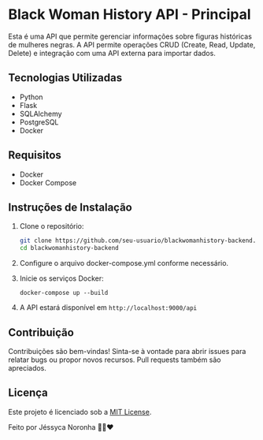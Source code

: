 # Black Woman History API - Principal

Esta é uma API que permite gerenciar informações sobre figuras históricas de mulheres negras. A API permite operações CRUD (Create, Read, Update, Delete) e integração com uma API externa para importar dados.

## Tecnologias Utilizadas

- Python
- Flask
- SQLAlchemy
- PostgreSQL
- Docker

## Requisitos

- Docker
- Docker Compose

## Instruções de Instalação

1. Clone o repositório:

   ```bash
   git clone https://github.com/seu-usuario/blackwomanhistory-backend.git
   cd blackwomanhistory-backend

2. Configure o arquivo docker-compose.yml conforme necessário.
3. Inicie os serviços Docker:
   ```
   docker-compose up --build

4. A API estará disponível em `http://localhost:9000/api` 

## Contribuição

Contribuições são bem-vindas! Sinta-se à vontade para abrir issues para relatar bugs ou propor novos recursos. Pull requests também são apreciados.

## Licença

Este projeto é licenciado sob a [MIT License](https://opensource.org/licenses/MIT).

Feito por Jéssyca Noronha 🤘🏿❤️
